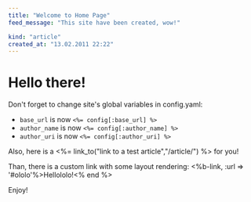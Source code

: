 ```yaml
---
title: "Welcome to Home Page"
feed_message: "This site have been created, wow!"

kind: "article"
created_at: "13.02.2011 22:22"
---
```


# Hello there!

Don't forget to change site's global variables in config.yaml:

* `base_url` is now `<%= config[:base_url] %>`
* `author_name` is now `<%= config[:author_name] %>`
* `author_uri` is now `<%= config[:author_uri] %>`

Also, here is a <%= link_to("link to a test article","/article/") %> for you!

Than, there is a custom link with some layout rendering: <%b-link, :url => '#ololo'%>Hellololo!<% end %>

Enjoy!